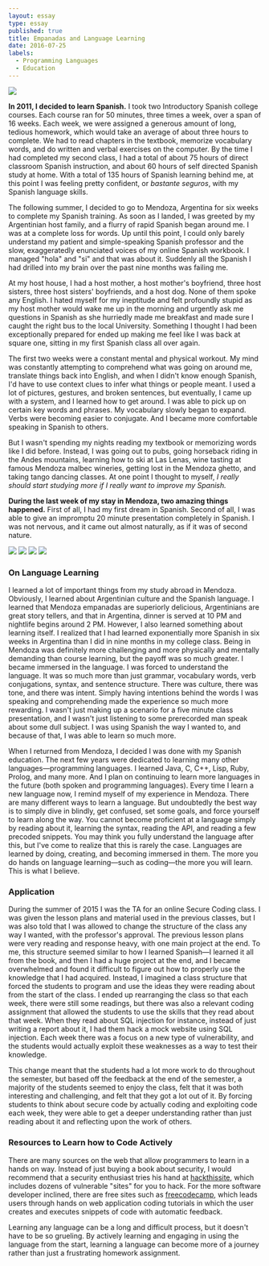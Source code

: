 ```yaml
---
layout: essay
type: essay
published: true
title: Empanadas and Language Learning 
date: 2016-07-25
labels:
  - Programming Languages
  - Education
---
```


<img class="ui medium right floated rounded image" src="../images/empanadas.jpg">


**In 2011, I decided to learn Spanish.** I took two Introductory Spanish college courses. Each course ran for 50 minutes, three times a week, over a span of 16 weeks. Each week, we were assigned a generous amount of long, tedious homework, which would take an average of about three hours to complete. We had to read chapters in the textbook, memorize vocabulary words, and do written and verbal exercises on the computer. By the time I had completed my second class, I had a total of about 75 hours of direct classroom Spanish instruction, and about 60 hours of self directed Spanish study at home. With a total of 135 hours of Spanish learning behind me, at this point I was feeling pretty confident, or *bastante seguros*, with my Spanish language skills.

The following summer, I decided to go to Mendoza, Argentina for six weeks to complete my Spanish training. As soon as I landed, I was greeted by my Argentinian host family, and a flurry of rapid Spanish began around me. I was at a complete loss for words. Up until this point, I could only barely understand my patient and simple-speaking Spanish professor and the slow, exaggeratedly enunciated voices of my online Spanish workbook. I managed "hola" and "si" and that was about it. Suddenly all the Spanish I had drilled into my brain over the past nine months was failing me.

At my host house, I had a host mother, a host mother's boyfriend, three host sisters, three host sisters' boyfriends, and a host dog. None of them spoke any English. I hated myself for my ineptitude and felt profoundly stupid as my host mother would wake me up in the morning and urgently ask me questions in Spanish as she hurriedly made me breakfast and made sure I caught the right bus to the local University. Something I thought I had been exceptionally prepared for ended up making me feel like I was back at square one, sitting in my first Spanish class all over again.

The first two weeks were a constant mental and physical workout. My mind was constantly attempting to comprehend what was going on around me, translate things back into English, and when I didn't know enough Spanish, I'd have to use context clues to infer what things or people meant. I used a lot of pictures, gestures, and broken sentences, but eventually, I came up with a system, and I learned how to get around. I was able to pick up on certain key words and phrases. My vocabulary slowly began to expand. Verbs were becoming easier to conjugate. And I became more comfortable speaking in Spanish to others.

But I wasn't spending my nights reading my textbook or memorizing words like I did before. Instead, I was going out to pubs, going horseback riding in the Andes mountains, learning how to ski at Las Lenas, wine tasting at famous Mendoza malbec wineries, getting lost in the Mendoza ghetto, and taking tango dancing classes. At one point I thought to myself, *I really should start studying more if I really want to improve my Spanish.*

**During the last week of my stay in Mendoza, two amazing things happened.** First of all, I had my first dream in Spanish. Second of all, I was able to give an impromptu 20 minute presentation completely in Spanish. I was not nervous, and it came out almost naturally, as if it was of second nature. 

<div class="ui small rounded images">
  <img class="ui image" src="../images/argentina.jpg">
  <img class="ui image" src="../images/winery.jpg">
  <img class="ui image" src="../images/horse.jpg">
  <img class="ui image" src="../images/ski.jpg">
</div>

### On Language Learning

I learned a lot of important things from my study abroad in Mendoza. Obviously, I learned about Argentinian culture and the Spanish language. I learned that Mendoza empanadas are superiorly delicious, Argentinians are great story tellers, and that in Argentina, dinner is served at 10 PM and nightlife begins around 2 PM. However, I also learned something about learning itself. I realized that I had learned exponentially more Spanish in six weeks in Argentina than I did in nine months in my college class. Being in Mendoza was definitely more challenging and more physically and mentally demanding than course learning, but the payoff was so much greater. I became immersed in the language. I was forced to understand the language. It was so much more than just grammar, vocabulary words, verb conjugations, syntax, and sentence structure. There was culture, there was tone, and there was intent. Simply having intentions behind the words I was speaking and comprehending made the experience so much more rewarding. I wasn't just making up a scenario for a five minute class presentation, and I wasn't just listening to some prerecorded man speak about some dull subject. I was using Spanish the way I wanted to, and because of that, I was able to learn so much more. 

When I returned from Mendoza, I decided I was done with my Spanish education. The next few years were dedicated to learning many other languages—programming languages. I learned Java, C, C++, Lisp, Ruby, Prolog, and many more. And I plan on continuing to learn more languages in the future (both spoken and programming languages). Every time I learn a new language now, I remind myself of my experience in Mendoza. There are many different ways to learn a language. But undoubtedly the best way is to simply dive in blindly, get confused, set some goals, and force yourself to learn along the way. You cannot become proficient at a language simply by reading about it, learning the syntax, reading the API, and reading a few precoded snippets. You may think you fully understand the language after this, but I've come to realize that this is rarely the case. Languages are learned by doing, creating, and becoming immersed in them. The more you do hands on language learning—such as coding—the more you will learn. This is what I believe.


### Application 

During the summer of 2015 I was the TA for an online Secure Coding class. I was given the lesson plans and material used in the previous classes, but I was also told that I was allowed to change the structure of the class any way I wanted, with the professor's approval. The previous lesson plans were very reading and response heavy, with one main project at the end. To me, this structure seemed similar to how I learned Spanish—I learned it all from the book, and then I had a huge project at the end, and I became overwhelmed and found it difficult to figure out how to properly use the knowledge that I had acquired. Instead, I imagined a class structure that forced the students to program and use the ideas they were reading about from the start of the class. I ended up rearranging the class so that each week, there were still some readings, but there was also a relevant coding assignment that allowed the students to use the skills that they read about that week. When they read about SQL injection for instance, instead of just writing a report about it, I had them hack a mock website using SQL injection. Each week there was a focus on a new type of vulnerability, and the students would actually exploit these weaknesses as a way to test their knowledge. 

This change meant that the students had a lot more work to do throughout the semester, but based off the feedback at the end of the semester, a majority of the students seemed to enjoy the class, felt that it was both interesting and challenging, and felt that they got a lot out of it. By forcing students to think about secure code by actually coding and exploiting code each week, they were able to get a deeper understanding rather than just reading about it and reflecting upon the work of others. 

### Resources to Learn how to Code Actively

There are many sources on the web that allow programmers to learn in a hands on way. Instead of just buying a book about security, I would recommend that a security enthusiast tries his hand at [hackthissite](hackthissite.com), which includes dozens of vulnerable "sites" for you to hack. For the more software developer inclined, there are free sites such as [freecodecamp](freecodecamp.com), which leads users through hands on web application coding tutorials in which the user creates and executes snippets of code with automatic feedback. 

Learning any language can be a long and difficult process, but it doesn't have to be so grueling. By actively learning and engaging in using the language from the start, learning a language can become more of a journey rather than just a frustrating homework assignment.




